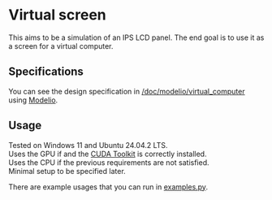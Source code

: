 # Virtual screen

This aims to be a simulation of an IPS LCD panel. The end goal is to use it as a screen for a virtual computer.  

## Specifications

You can see the design specification in [/doc/modelio/virtual_computer](/doc/modelio/virtual_computer) 
using [Modelio](https://www.modelio.org/index.htm).  

## Usage
Tested on Windows 11 and Ubuntu 24.04.2 LTS.  
Uses the GPU if and the  [CUDA Toolkit](https://developer.nvidia.com/cuda-downloads) is correctly installed.  
Uses the CPU if the previous requirements are not satisfied.  
Minimal setup to be specified later.   

There are example usages that you can run in [examples.py](/examples/screen).
